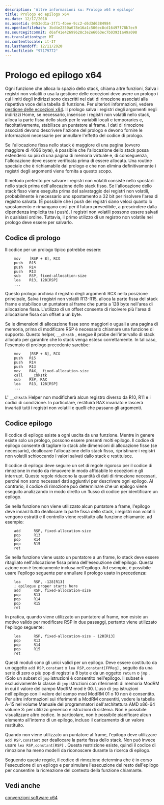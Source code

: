 ```yaml
---
description: 'Altre informazioni su: Prologo x64 e epilogo'
title: Prologo ed epilogo x64
ms.date: 12/17/2018
ms.assetid: 0453ed1a-3ff1-4bee-9cc2-d6d3d6384984
ms.openlocfilehash: 3bd4e2350a678e16a1c506ec8cd16497f78b7ec9
ms.sourcegitcommit: d6af41e42699628c3e2e6063ec7b03931a49a098
ms.translationtype: MT
ms.contentlocale: it-IT
ms.lasthandoff: 12/11/2020
ms.locfileid: "97179772"
---
```

# <a name="x64-prolog-and-epilog"></a>Prologo ed epilogo x64

Ogni funzione che alloca lo spazio dello stack, chiama altre funzioni, Salva i registri non volatili o usa la gestione delle eccezioni deve avere un prologo i cui limiti degli indirizzi sono descritti nei dati di rimozione associati alla rispettiva voce della tabella di funzione. Per ulteriori informazioni, vedere [gestione delle eccezioni x64](../build/exception-handling-x64.md). Il prologo salva i registri degli argomenti negli indirizzi Home, se necessario, inserisce i registri non volatili nello stack, alloca la parte fissa dello stack per le variabili locali e temporaries e, facoltativamente, stabilisce un puntatore al frame. I dati di rimozione associati devono descrivere l'azione del prologo e devono fornire le informazioni necessarie per annullare l'effetto del codice di prologo.

Se l'allocazione fissa nello stack è maggiore di una pagina (ovvero maggiore di 4096 byte), è possibile che l'allocazione dello stack possa estendersi su più di una pagina di memoria virtuale e, di conseguenza, l'allocazione deve essere verificata prima di essere allocata. Una routine speciale che è richiamabile dal prologo e che non elimina definitivamente i registri degli argomenti viene fornita a questo scopo.

Il metodo preferito per salvare i registri non volatili consiste nello spostarli nello stack prima dell'allocazione dello stack fisso. Se l'allocazione dello stack fisso viene eseguita prima del salvataggio dei registri non volatili, probabilmente è necessario uno spostamento a 32 bit per risolvere l'area di registro salvata. (È possibile che i push dei registri siano veloci quanto lo spostamento e rimangano così per il futuro prevedibile, a prescindere dalla dipendenza implicita tra i push). I registri non volatili possono essere salvati in qualsiasi ordine. Tuttavia, il primo utilizzo di un registro non volatile nel prologo deve essere per salvarlo.

## <a name="prolog-code"></a>Codice di prologo

Il codice per un prologo tipico potrebbe essere:

```MASM
    mov    [RSP + 8], RCX
    push   R15
    push   R14
    push   R13
    sub    RSP, fixed-allocation-size
    lea    R13, 128[RSP]
    ...
```

Questo prologo archivia il registro degli argomenti RCX nella posizione principale, Salva i registri non volatili R13-R15, alloca la parte fissa del stack frame e stabilisce un puntatore al frame che punta a 128 byte nell'area di allocazione fissa. L'utilizzo di un offset consente di risolvere più l'area di allocazione fissa con offset a un byte.

Se le dimensioni di allocazione fisse sono maggiori o uguali a una pagina di memoria, prima di modificare RSP è necessario chiamare una funzione di supporto. Questo helper, `__chkstk` , esegue il probe dell'intervallo di stack allocato per garantire che lo stack venga esteso correttamente. In tal caso, l'esempio di prologo precedente sarebbe:

```MASM
    mov    [RSP + 8], RCX
    push   R15
    push   R14
    push   R13
    mov    RAX,  fixed-allocation-size
    call   __chkstk
    sub    RSP, RAX
    lea    R13, 128[RSP]
    ...
```

L' `__chkstk` Helper non modificherà alcun registro diverso da R10, R11 e i codici di condizione. In particolare, restituirà RAX invariato e lascerà invariati tutti i registri non volatili e quelli che passano gli argomenti.

## <a name="epilog-code"></a>Codice epilogo

Il codice di epilogo esiste a ogni uscita da una funzione. Mentre in genere esiste solo un prologo, possono essere presenti molti epilogo. Il codice di epilogo consente di tagliare lo stack alle dimensioni di allocazione fisse (se necessario), deallocare l'allocazione dello stack fisso, ripristinare i registri non volatili schioccando i valori salvati dallo stack e restituisce.

Il codice di epilogo deve seguire un set di regole rigoroso per il codice di rimozione in modo da rimuovere in modo affidabile le eccezioni e gli interrupt. Queste regole riducono la quantità di dati di rimozione necessari, perché non sono necessari dati aggiuntivi per descrivere ogni epilogo. Al contrario, il codice di rimozione può determinare che un epilogo viene eseguito analizzando in modo diretto un flusso di codice per identificare un epilogo.

Se nella funzione non viene utilizzato alcun puntatore a frame, l'epilogo deve innanzitutto deallocare la parte fissa dello stack, i registri non volatili vengono estratti e il controllo viene restituito alla funzione chiamante. ad esempio:

```MASM
    add      RSP, fixed-allocation-size
    pop      R13
    pop      R14
    pop      R15
    ret
```

Se nella funzione viene usato un puntatore a un frame, lo stack deve essere ritagliato nell'allocazione fissa prima dell'esecuzione dell'epilogo. Questa azione non è tecnicamente inclusa nell'epilogo. Ad esempio, è possibile usare l'epilogo seguente per annullare il prologo usato in precedenza:

```MASM
    lea      RSP, -128[R13]
    ; epilogue proper starts here
    add      RSP, fixed-allocation-size
    pop      R13
    pop      R14
    pop      R15
    ret
```

In pratica, quando viene utilizzato un puntatore al frame, non esiste un motivo valido per modificare RSP in due passaggi, pertanto viene utilizzato l'epilogo seguente:

```MASM
    lea      RSP, fixed-allocation-size - 128[R13]
    pop      R13
    pop      R14
    pop      R15
    ret
```

Questi moduli sono gli unici validi per un epilogo. Deve essere costituito da un oggetto `add RSP,constant` o `lea RSP,constant[FPReg]` , seguito da una serie di zero o più pop di registri a 8 byte e da un oggetto `return` o `jmp` . (Solo un subset di `jmp` istruzioni è consentito nell'epilogo. Il subset è esclusivamente la classe di `jmp` istruzioni con riferimenti di memoria ModRM in cui il valore del campo ModRM mod è 00. L'uso di `jmp` istruzioni nell'epilogo con il valore del campo mod ModRM 01 o 10 non è consentito. Per altre informazioni sui riferimenti a ModRM consentiti, vedere la tabella A-15 nel volume Manuale del programmatori dell'architettura AMD x86-64 volume 3: per utilizzo generico e istruzioni di sistema. Non è possibile visualizzare altro codice. In particolare, non è possibile pianificare alcun elemento all'interno di un epilogo, incluso il caricamento di un valore restituito.

Quando non viene utilizzato un puntatore al frame, l'epilogo deve utilizzare `add RSP,constant` per deallocare la parte fissa dello stack. Non può invece usare `lea RSP,constant[RSP]` . Questa restrizione esiste, quindi il codice di rimozione ha meno modelli da riconoscere durante la ricerca di epilogo.

Seguendo queste regole, il codice di rimozione determina che è in corso l'esecuzione di un epilogo e per simulare l'esecuzione del resto dell'epilogo per consentire la ricreazione del contesto della funzione chiamante.

## <a name="see-also"></a>Vedi anche

[convenzioni software x64](x64-software-conventions.md)
